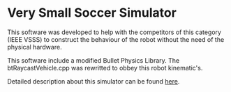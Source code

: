 # Very Small Soccer Simulator

This software was developed to help with the competitors of this category (IEEE VSSS) to construct the behaviour of the robot without the need of the physical hardware.

This software include a modified Bullet Physics Library. The btRaycastVehicle.cpp was rewritted to obbey this robot kinematic's.

Detailed description about this simulator can be found [here](https://github.com/lucasbsimao/simVSSS/blob/master/doc/simVSSS%20and%20Reinforcement%20Learning.pdf).
